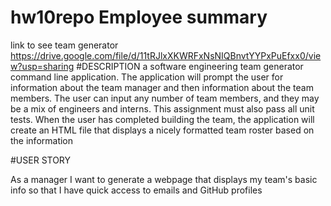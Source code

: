 # hw10repo Employee summary 
link to see team generator https://drive.google.com/file/d/11tRJlxXKWRFxNsNIQBnvtYYPxPuEfxx0/view?usp=sharing
#DESCRIPTION
 a software engineering team generator command line application. The application will prompt the user for information about the team manager and then information about the team members. The user can input any number of team members, and they may be a mix of engineers and interns. This assignment must also pass all unit tests. When the user has completed building the team, the application will create an HTML file that displays a nicely formatted team roster based on the information 
 
 #USER STORY
 
 As a manager
I want to generate a webpage that displays my team's basic info
so that I have quick access to emails and GitHub profiles
